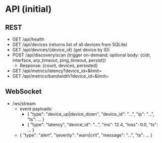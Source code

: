 # API (initial)

## REST

- GET /api/health
- GET /api/devices (returns list of all devices from SQLite)
- GET /api/devices/{device_id} (get device by ID)
- POST /api/discovery/scan (trigger on-demand; optional body: {cidr, interface, arp_timeout, ping_timeout, persist})
  - Response: {count, devices, persisted}
- GET /api/metrics/latency?device_id=&limit=
- GET /api/metrics/bandwidth?device_id=&limit=

## WebSocket

- /ws/stream
  - event payloads:
    - { "type": "device_up|device_down", "device_id": "...", "ip": "...", "ts": ... }
    - { "type": "latency", "device_id": "...", "ms": 12.4, "loss": 0.0, "ts": ... }
  - { "type": "alert", "severity": "warn|crit", "message": "...", "ts": ... }
